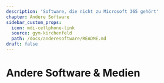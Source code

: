 ```yaml
---
description: 'Software, die nicht zu Microsoft 365 gehört'
chapter: Andere Software
sidebar_custom_props:
  icon: mdi-cellphone-link
  source: gym-kirchenfeld
  path: /docs/anderesoftware/README.md
draft: false
---
```


# Andere Software & Medien


<Features/>